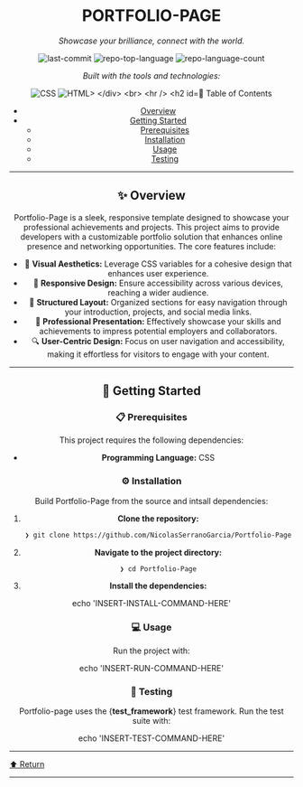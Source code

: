 <div id="top">

<!-- HEADER STYLE: CLASSIC -->
<div align="center">


# PORTFOLIO-PAGE

<em>Showcase your brilliance, connect with the world.</em>

<!-- BADGES -->
<img src="https://img.shields.io/github/last-commit/NicolasSerranoGarcia/Portfolio-Page?style=flat&logo=git&logoColor=white&color=0080ff" alt="last-commit">
<img src="https://img.shields.io/github/languages/top/NicolasSerranoGarcia/Portfolio-Page?style=flat&color=0080ff" alt="repo-top-language">
<img src="https://img.shields.io/github/languages/count/NicolasSerranoGarcia/Portfolio-Page?style=flat&color=0080ff" alt="repo-language-count">

<em>Built with the tools and technologies:</em>

<img src="https://img.shields.io/badge/CSS-663399.svg?style=flat&logo=CSS&logoColor=white" alt="CSS">
<img src="https://img.shields.io/badge/HTML-239120?style=flat&logo=html5&logoColor=white" alt="HTML>

</div>
<br>

---

## 📄 Table of Contents

- [Overview](#-overview)
- [Getting Started](#-getting-started)
    - [Prerequisites](#-prerequisites)
    - [Installation](#-installation)
    - [Usage](#-usage)
    - [Testing](#-testing)

---

## ✨ Overview

Portfolio-Page is a sleek, responsive template designed to showcase your professional achievements and projects. This project aims to provide developers with a customizable portfolio solution that enhances online presence and networking opportunities. The core features include:

- 🎨 **Visual Aesthetics:** Leverage CSS variables for a cohesive design that enhances user experience.
- 📱 **Responsive Design:** Ensure accessibility across various devices, reaching a wider audience.
- 📂 **Structured Layout:** Organized sections for easy navigation through your introduction, projects, and social media links.
- 🌟 **Professional Presentation:** Effectively showcase your skills and achievements to impress potential employers and collaborators.
- 🔍 **User-Centric Design:** Focus on user navigation and accessibility, making it effortless for visitors to engage with your content.

---

## 🚀 Getting Started

### 📋 Prerequisites

This project requires the following dependencies:

- **Programming Language:** CSS

### ⚙️ Installation

Build Portfolio-Page from the source and intsall dependencies:

1. **Clone the repository:**

    ```sh
    ❯ git clone https://github.com/NicolasSerranoGarcia/Portfolio-Page
    ```

2. **Navigate to the project directory:**

    ```sh
    ❯ cd Portfolio-Page
    ```

3. **Install the dependencies:**

echo 'INSERT-INSTALL-COMMAND-HERE'

### 💻 Usage

Run the project with:

echo 'INSERT-RUN-COMMAND-HERE'

### 🧪 Testing

Portfolio-page uses the {__test_framework__} test framework. Run the test suite with:

echo 'INSERT-TEST-COMMAND-HERE'

---

<div align="left"><a href="#top">⬆ Return</a></div>

---
